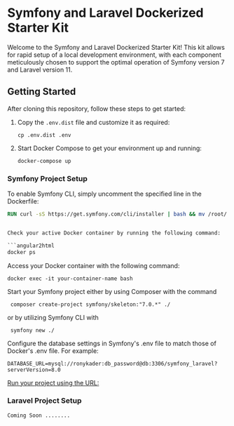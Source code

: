 # Symfony and Laravel Dockerized Starter Kit

Welcome to the Symfony and Laravel Dockerized Starter Kit! This kit allows for rapid setup of a local development environment, with each component meticulously chosen to support the optimal operation of Symfony version 7 and Laravel version 11.

## Getting Started

After cloning this repository, follow these steps to get started:

1. Copy the `.env.dist` file and customize it as required:
    ```
    cp .env.dist .env
    ```

2. Start Docker Compose to get your environment up and running:
    ```
    docker-compose up
    ```

### Symfony Project Setup

To enable Symfony CLI, simply uncomment the specified line in the Dockerfile:

```Dockerfile
RUN curl -sS https://get.symfony.com/cli/installer | bash && mv /root/.symfony/bin/symfony /usr/local/bin/symfony


Check your active Docker container by running the following command:

```angular2html
docker ps
```

Access your Docker container with the following command:

```
docker exec -it your-container-name bash
```

Start your Symfony project either by using Composer with the command
```angular2html
 composer create-project symfony/skeleton:"7.0.*" ./
```
or by utilizing Symfony CLI with
```
 symfony new ./
```

Configure the database settings in Symfony's .env file to match those of Docker's .env file. For example:

```angular2html
DATABASE_URL=mysql://ronykader:db_password@db:3306/symfony_laravel?serverVersion=8.0
```

[Run your project using the URL:](http://127.0.0.1:8000)
    

### Laravel Project Setup
    Coming Soon ........